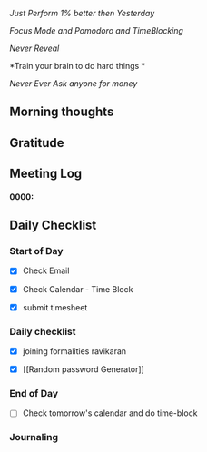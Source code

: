 *Just Perform 1% better then Yesterday*
 
 *Focus Mode and Pomodoro and TimeBlocking* 

 *Never Reveal*
 
*Train your brain to do hard things *

*Never Ever Ask anyone for money*


## Morning thoughts

## Gratitude

## Meeting Log

#### 0000:


## Daily Checklist 

### Start of Day

- [x] Check Email
- [x] Check Calendar - Time Block
- [x] submit timesheet


### Daily checklist
- [x] joining formalities ravikaran 

- [x] [[Random password Generator]]

### End of Day
- [ ] Check tomorrow's calendar and do time-block


### Journaling 



